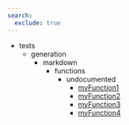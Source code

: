 ```yaml
---
search:
  exclude: true
---
```


[//]: # (DO NOT EDIT THIS FILE DIRECTLY. Instead, edit the corresponding stub file and execute `npm run docs:api`.)

- tests
    - generation
        - markdown
            - functions
                - undocumented
                    - [myFunction1](tests/generation/markdown/functions/undocumented/myFunction1.md)
                    - [myFunction2](tests/generation/markdown/functions/undocumented/myFunction2.md)
                    - [myFunction3](tests/generation/markdown/functions/undocumented/myFunction3.md)
                    - [myFunction4](tests/generation/markdown/functions/undocumented/myFunction4.md)

